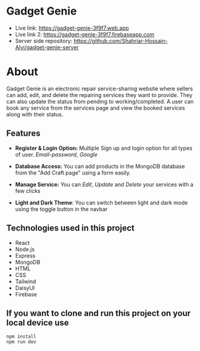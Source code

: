 # Gadget Genie

- Live link: https://gadget-genie-3f9f7.web.app
- Live link 2: https://gadget-genie-3f9f7.firebaseapp.com
- Server side repository: https://github.com/Shahriar-Hossain-Alvi/gadget-genie-server

# About
Gadget Genie is an electronic repair service-sharing website where sellers can add, edit, and delete the repairing services they want to provide. They can also update the status from pending to working/completed. A user can book any service from the services page and view the booked services along with their status.

## Features

- **Register & Login Option:** Multiple Sign up and login option for all types of user. *Email-password*, *Google*

- **Database Access:** You can add products in the MongoDB database from the "Add Craft page" using a form easily.

- **Manage Service:** You can *Edit*, *Update* and *Delete* your services with a few clicks

- **Light and Dark Theme**: You can switch between light and dark mode using the toggle button in the navbar


## Technologies used in this project
- React
- Node.js
- Express
- MongoDB
- HTML
- CSS
- Tailwind
- DaisyUI
- Firebase

## If you want to clone and run this project on your local device use
```
npm install 
npm run dev
```